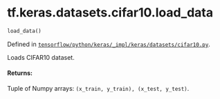 <div itemscope itemtype="http://developers.google.com/ReferenceObject">
<meta itemprop="name" content="tf.keras.datasets.cifar10.load_data" />
</div>

# tf.keras.datasets.cifar10.load_data

``` python
load_data()
```



Defined in [`tensorflow/python/keras/_impl/keras/datasets/cifar10.py`](https://www.tensorflow.org/code/tensorflow/python/keras/_impl/keras/datasets/cifar10.py).

Loads CIFAR10 dataset.

#### Returns:

Tuple of Numpy arrays: `(x_train, y_train), (x_test, y_test)`.